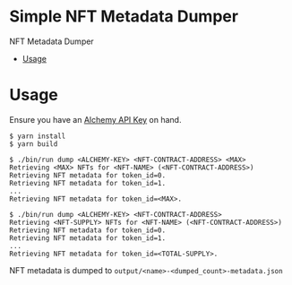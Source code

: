 # Simple NFT Metadata Dumper

NFT Metadata Dumper

<!-- toc -->

- [Usage](#usage)
<!-- tocstop -->

# Usage

<!-- usage -->

Ensure you have an [Alchemy API Key](https://docs.alchemy.com/alchemy/introduction/getting-started) on hand.

```sh-session
$ yarn install
$ yarn build

$ ./bin/run dump <ALCHEMY-KEY> <NFT-CONTRACT-ADDRESS> <MAX>
Retrieving <MAX> NFTs for <NFT-NAME> (<NFT-CONTRACT-ADDRESS>)
Retrieving NFT metadata for token_id=0.
Retrieving NFT metadata for token_id=1.
...
Retrieving NFT metadata for token_id=<MAX>.

$ ./bin/run dump <ALCHEMY-KEY> <NFT-CONTRACT-ADDRESS>
Retrieving <NFT-SUPPLY> NFTs for <NFT-NAME> (<NFT-CONTRACT-ADDRESS>)
Retrieving NFT metadata for token_id=0.
Retrieving NFT metadata for token_id=1.
...
Retrieving NFT metadata for token_id=<TOTAL-SUPPLY>.

```

NFT metadata is dumped to `output/<name>-<dumped_count>-metadata.json`
